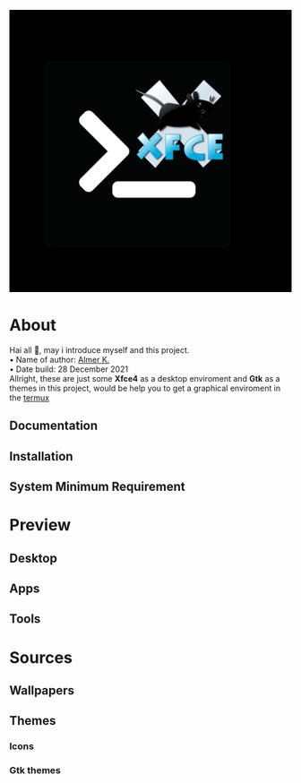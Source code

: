 ![logo](./files/Picture/20211228_195547.jpg) <br />

# About <br/>
Hai all 🤗, may i introduce myself and this project. <br/>
• Name of author: [Almer K.](github.com/Kklmfir) <br/>
• Date build: 28 December 2021 <br/>
Allright, these are just some **Xfce4** as a desktop enviroment and **Gtk** as a themes in this project, would be help you to get a graphical enviroment in the [termux](https://f-droid.org/en/packages/com.termux/)
  ## Documentation <br/>
  ## Installation <br/>
  ## System Minimum Requirement <br/>
# Preview
  ## Desktop
  ## Apps
  ## Tools
# Sources
  ## Wallpapers
  ## Themes
  ### Icons
  ### Gtk themes
